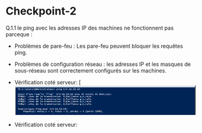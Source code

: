 # Checkpoint-2
Q.1.1 le ping avec les adresses IP des machines ne fonctionnent pas parceque :
- Problèmes de pare-feu : Les pare-feu peuvent bloquer les requêtes ping. 

- Problèmes de configuration réseau : les adresses IP et les masques de sous-réseau sont correctement configurés sur les machines.

-  Vérification coté serveur:
[![pingMarchePas](https://github.com/fcisse-c/Checkpoint-2/blob/main/pingMarchePas.png)

-  Vérification coté serveur:
